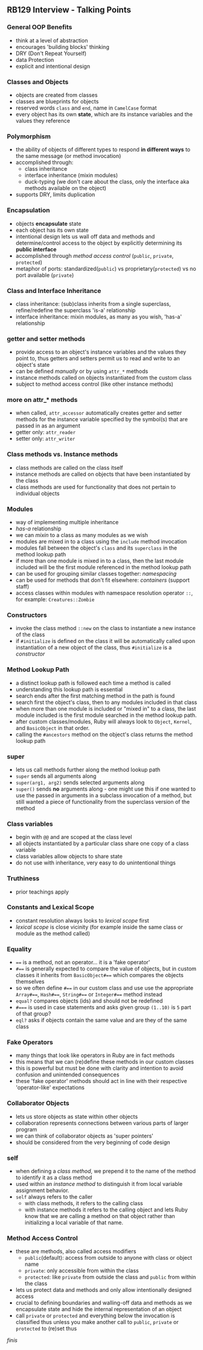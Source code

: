## RB129 Interview - Talking Points

### General OOP Benefits
- think at a level of abstraction
- encourages 'building blocks' thinking
- DRY (Don't Repeat Yourself)
- data Protection
- explicit and intentional design

### Classes and Objects
- objects are created from classes
- classes are blueprints for objects
- reserved words `class` and `end`, name in `CamelCase` format
- every object has its own **state**, which are its instance variables and the values they reference

### Polymorphism
- the ability of objects of different types to respond **in different ways** to the same message (or method invocation)
- accomplished through:
	- class inheritance 
	- interface inheritance (mixin modules)
	- duck-typing (we don't care about the class, only the interface aka methods available on the object)
- supports DRY, limits duplication

### Encapsulation
- objects **encapsulate** state
- each object has its own state
- intentional design lets us wall off data and methods and determine/control access to the object by explicitly determining its **public interface**
- accomplished through *method access control* (`public`, `private`, `protected`)
- metaphor of ports: standardized(`public`) vs proprietary(`protected`) vs no port available (`private`)

### Class and Interface Inheritance
- class inheritance: (sub)class inherits from a single superclass, refine/redefine the superclass 'is-a' relationship
- interface inheritance: mixin modules, as many as you wish, 'has-a' relationship

### getter and setter methods
- provide access to an object's instance variables and the values they point to, thus getters and setters permit us to read and write to an object's state
- can be defined *manually* or by using `attr_*` methods
- instance methods called on objects instantiated from the custom class
- subject to method access control (like other instance methods)

### more on attr_* methods
- when called, `attr_accessor` automatically creates getter and setter methods for the instance variable specified by the symbol(s) that are passed in as an argument
- getter only: `attr_reader`
- setter only: `attr_writer`

### Class methods vs. Instance methods
- class methods are called on the class itself
- instance methods are called on objects that have been instantiated by the class
- class methods are used for functionality that does not pertain to individual objects

### Modules
- way of implementing multiple inheritance
- *has-a* relationship
- we can *mixin* to a class as many modules as we wish
- modules are mixed in to a class using the `include` method invocation
- modules fall between the object's `class` and its `superclass` in the method lookup path
- if more than one module is mixed in to a class, then the last module included will be the first module referenced in the method lookup path
- can be used for grouping similar classes together: *namespacing*
- can be used for methods that don't fit elsewhere: *containers* (support staff)
- access classes within modules with namespace resolution operator `::`, for example: `Creatures::Zombie`

### Constructors
- invoke the class method `::new` on the class to instantiate a new instance of the class
- if `#initialize` is defined on the class it will be automatically called upon instantiation of a new object of the class, thus `#initialize` is a *constructor*

### Method Lookup Path
- a distinct lookup path is followed each time a method is called
- understanding this lookup path is essential 
- search ends after the first matching method in the path is found
- search first the object's class, then to any modules included in that class
- when more than one module is included or "mixed in" to a class, the last module included is the first module searched in the method lookup path. 
- after custom classes/modules, Ruby will always look to `Object`, `Kernel`, and `BasicObject` in that order.
- calling the `#ancestors` method on the object's class returns the method lookup path

### super
- lets us call methods further along the method lookup path
- `super` sends all arguments along
- `super(arg1, arg2)` sends selected arguments along
- `super()` sends **no** arguments along - one might use this if one wanted to use the passed in arguments in a subclass invocation of a method, but still wanted a piece of functionality from the superclass version of the method

### Class variables
- begin with `@@` and are scoped at the class level
- all objects instantiated by a particular class share one copy of a class variable
- class variables allow objects to share state
- do not use with inheritance, very easy to do unintentional things

### Truthiness
- prior teachings apply

### Constants and Lexical Scope
- constant resolution always looks to *lexical scope* first
- *lexical scope* is close vicinity (for example inside the same class or module as the method called)

### Equality
- `==` is a method, not an operator... it is a 'fake operator'
- `#==` is generally expected to compare the value of objects, but in custom classes it inherits from `BasicObject#==` which compares the objects themselves
- so we often define `#==` in our custom class and use use the appropriate `Array#==`, `Hash#==`, `String#==` or `Integer#==` method instead
- `equal?` compares objects (ids) and should not be redefined
- `#===` is used in case statements and asks given group `(1..10)` is `5` part of that group?
- `eql?` asks if objects contain the same value and are they of the same class

### Fake Operators
- many things that look like operators in Ruby are in fact methods
- this means that we can ‌(re)define these methods in our custom classes
- this is powerful but must be done with clarity and intention to avoid confusion and unintended consequences
- these 'fake operator' methods should act in line with their respective 'operator-like' expectations

### Collaborator Objects
- lets us store objects as state within other objects
- collaboration represents connections between various parts of larger program
- we can think of collaborator objects as 'super pointers'
- should be considered from the very beginning of code design

### self
- when defining a *class method*, we prepend it to the name of the method to identify it as a class method
- used within an *instance method* to distinguish it from local variable assignment behavior.
- `self` always refers to the caller
	- with class methods, it refers to the calling class 
	- with instance methods it refers to the calling object and lets Ruby know that we are calling a method on that object rather than initializing a local variable of that name.

### Method Access Control
- these are methods, also called access modifiers
	- `public`(default): access from outside to anyone with class or object name
	- `private`: only accessible from within the class
	- `protected`: like `private` from outside the class and `public` from within the class
- lets us protect data and methods and only allow intentionally designed access
- crucial to defining boundaries and walling-off data and methods as we encapsulate state and hide the internal representation of an object
- call `private` or `protected` and everything below the invocation is classified thus unless you make another call to `public`, `private` or `protected` to (re)set thus

*finis*
